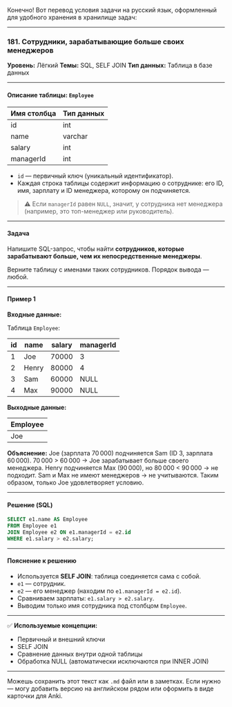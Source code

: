 Конечно! Вот перевод условия задачи на русский язык, оформленный для удобного хранения в хранилище задач:

---

### **181. Сотрудники, зарабатывающие больше своих менеджеров**
**Уровень:** Лёгкий
**Темы:** SQL, SELF JOIN
**Тип данных:** Таблица в базе данных

---

#### **Описание таблицы: `Employee`**

| Имя столбца | Тип данных |
|-------------|-----------|
| id          | int       |
| name        | varchar   |
| salary      | int       |
| managerId   | int       |

- `id` — первичный ключ (уникальный идентификатор).
- Каждая строка таблицы содержит информацию о сотруднике: его ID, имя, зарплату и ID менеджера, которому он подчиняется.

> ⚠️ Если `managerId` равен `NULL`, значит, у сотрудника нет менеджера (например, это топ-менеджер или руководитель).

---

#### **Задача**

Напишите SQL-запрос, чтобы найти **сотрудников, которые зарабатывают больше, чем их непосредственные менеджеры**.

Верните таблицу с именами таких сотрудников. Порядок вывода — любой.

---

#### **Пример 1**

**Входные данные:**

Таблица `Employee`:

| id  | name   | salary | managerId |
|-----|--------|--------|-----------|
| 1   | Joe    | 70000  | 3         |
| 2   | Henry  | 80000  | 4         |
| 3   | Sam    | 60000  | NULL      |
| 4   | Max    | 90000  | NULL      |

**Выходные данные:**

| Employee |
|----------|
| Joe      |

**Объяснение:**
Joe (зарплата 70 000) подчиняется Sam (ID 3, зарплата 60 000).
70 000 > 60 000 → Joe зарабатывает больше своего менеджера.
Henry подчиняется Max (90 000), но 80 000 < 90 000 → не подходит.
Sam и Max не имеют менеджеров → не учитываются.
Таким образом, только Joe удовлетворяет условию.

---

#### **Решение (SQL)**

```sql
SELECT e1.name AS Employee
FROM Employee e1
JOIN Employee e2 ON e1.managerId = e2.id
WHERE e1.salary > e2.salary;
```

---

#### **Пояснение к решению**

- Используется **SELF JOIN**: таблица соединяется сама с собой.
- `e1` — сотрудник.
- `e2` — его менеджер (находим по `e1.managerId = e2.id`).
- Сравниваем зарплаты: `e1.salary > e2.salary`.
- Выводим только имя сотрудника под столбцом `Employee`.

---

✅ **Используемые концепции:**
- Первичный и внешний ключи
- SELF JOIN
- Сравнение данных внутри одной таблицы
- Обработка NULL (автоматически исключаются при INNER JOIN)

---

Можешь сохранить этот текст как `.md` файл или в заметках. Если нужно — могу добавить версию на английском рядом или оформить в виде карточки для Anki.
